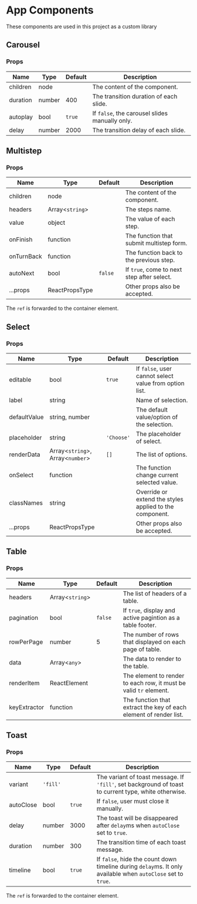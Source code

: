 # App Components
These components are used in this project as a custom library

## Carousel
### Props
| Name          | Type      | Default   | Description 
| ------------- | ----------| --------- | ----------- 
| children      | node      |           | The content of the component.
| duration      | number    | 400       | The transition duration of each slide.
| autoplay      | bool      | `true`    | If `false`, the carousel slides manually only.
| delay         | number    | 2000      | The transition delay of each slide.

## Multistep
### Props
| Name          | Type            | Default   | Description 
| ------------- | --------------- | --------- | ----------- 
| children      | node            |           | The content of the component.
| headers       | Array<`string`> |           | The steps name.
| value         | object          |           | The value of each step.
| onFinish      | function        |           | The function that submit multistep form.
| onTurnBack    | function        |           | The function back to the previous step.
| autoNext      | bool            | `false`   | If `true`, come to next step after select.
| ...props      | ReactPropsType  |           | Other props also be accepted.

The `ref` is forwarded to the container element.

## Select
### Props
| Name          | Type                             | Default   | Description 
| ------------- | -------------------------------- | --------- | ----------- 
| editable      | bool                             | `true`    | If `false`, user cannot select value from option list.
| label         | string                           |           | Name of selection.
| defaultValue  | string, number                   |           | The default value/option of the selection.
| placeholder   | string                           | `'Choose'`| The placeholder of select.
| renderData    | Array<`string`>, Array<`number`> | `[]`      | The list of options.
| onSelect      | function                         |           | The function change current selected value.
| classNames    | string                           |           | Override or extend the styles applied to the component.
| ...props      | ReactPropsType                   |           | Other props also be accepted.

## Table
### Props
| Name          | Type             | Default   | Description 
| ------------- | ---------------- | --------- | ----------- 
| headers       | Array<`string`>  |           | The list of headers of a table.
| pagination    | bool             | `false`   | If `true`, display and active pagintion as a table footer.
| rowPerPage    | number           | 5         | The number of rows that displayed on each page of table.
| data          | Array<`any`>     |           | The data to render to the table.
| renderItem    | ReactElement     |           | The element to render to each row, it must be valid `tr` element.
| keyExtractor  | function         |           | The function that extract the key of each element of render list.

## Toast
### Props
| Name          | Type           | Default   | Description 
| ------------- | ---------------| --------- | ----------- 
| variant       | `'fill'`       |           | The variant of toast message. If `'fill'`, set background of toast to current type, white otherwise.
| autoClose     | bool           | `true`    | If `false`, user must close it manually.
| delay         | number         | 3000      | The toast will be disappeared after `delay`ms when `autoClose` set to `true`.
| duration      | number         | 300       | The transition time of each toast message.
| timeline      | bool           | `true`    | If `false`, hide the count down timeline during `delay`ms. It only available when `autoClose` set to `true`.

The `ref` is forwarded to the container element.